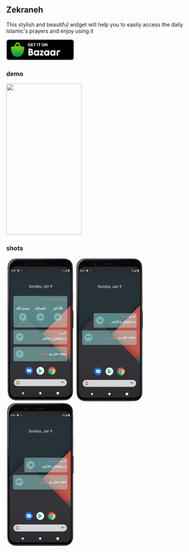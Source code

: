 ## Zekraneh
This stylish and beautiful widget will help you to easily access the daily Islamic's prayers and enjoy using it

<a href="https://cafebazaar.ir/app/ir.rezarasoulzadeh.zekraneh"> 
    <img alt="Zekraneh" src="/shots/bazaar.png"  width=180" height="55"> 
</a>

### demo
<img src="/demo/demo.gif" width="200" height="400" />

### shots
<p float="left">
    <img alt="Passengers" src="/shots/shot_1.png"  width="180" height="380"> 
    <img alt="Passengers" src="/shots/shot_2.png"  width="180" height="380">
    <img alt="Passengers" src="/shots/shot_2.png"  width="180" height="380"> 
</p>

